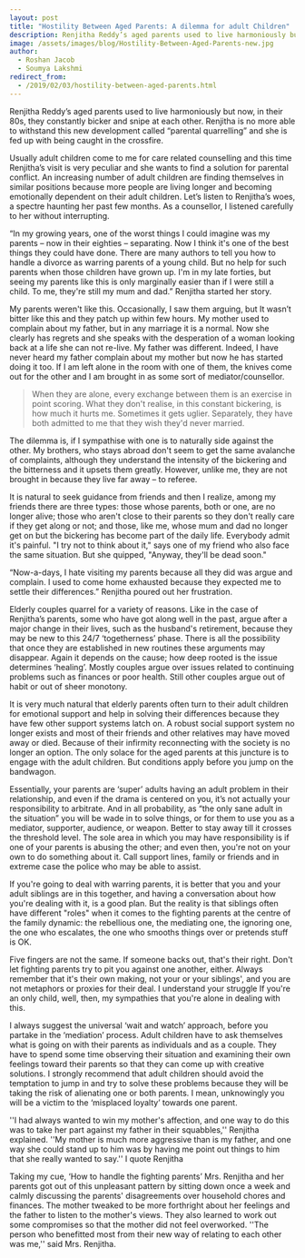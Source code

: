 ```yaml
---
layout: post
title: "Hostility Between Aged Parents: A dilemma for adult Children"
description: Renjitha Reddy’s aged parents used to live harmoniously but now, in their 80s, they constantly bicker and snipe at each other. Renjitha is no more able to withstand this new development called “parental quarrelling” and she is fed up with being caught in the crossfire.
image: /assets/images/blog/Hostility-Between-Aged-Parents-new.jpg
author:
  - Roshan Jacob
  - Soumya Lakshmi
redirect_from:
  - /2019/02/03/hostility-between-aged-parents.html
---
```


Renjitha Reddy’s aged parents used to live harmoniously but now, in their 80s, they constantly bicker and snipe at each other. Renjitha is no more able to withstand this new development called “parental quarrelling” and she is fed up with being caught in the crossfire.

Usually adult children come to me for care related counselling and this time Renjitha’s visit is very peculiar and she wants to find a solution for parental conflict. An increasing number of adult children are finding themselves in similar positions because more people are living longer and becoming emotionally dependent on their adult children. Let’s listen to Renjitha’s woes, a spectre haunting her past few months. As a counsellor, I listened carefully to her without interrupting.

“In my growing years, one of the worst things I could imagine was my parents – now in their eighties – separating. Now I think it's one of the best things they could have done. There are many authors to tell you how to handle a divorce as warring parents of a young child. But no help for such parents when those children have grown up. I'm in my late forties, but seeing my parents like this is only marginally easier than if I were still a child. To me, they're still my mum and dad.” Renjitha started her story.

My parents weren't like this. Occasionally, I saw them arguing, but It wasn’t bitter like this and they patch up within few hours. My mother used to complain about my father, but in any marriage it is a normal. Now she clearly has regrets and she speaks with the desperation of a woman looking back at a life she can not re-live. My father was different. Indeed, I have never heard my father complain about my mother but now he has started doing it too. If I am left alone in the room with one of them, the knives come out for the other and I am brought in as some sort of mediator/counsellor.

> When they are alone, every exchange between them is an exercise in point scoring. What they don't realise, in this constant bickering, is how much it hurts me. Sometimes it gets uglier. Separately, they have both admitted to me that they wish they'd never married.

The dilemma is, if I sympathise with one is to naturally side against the other. My brothers, who stays abroad don't seem to get the same avalanche of complaints, although they understand the intensity of the bickering and the bitterness and it upsets them greatly. However, unlike me, they are not brought in because they live far away – to referee.

It is natural to seek guidance from friends and then I realize, among my friends there are three types: those whose parents, both or one, are no longer alive; those who aren't close to their parents so they don't really care if they get along or not; and those, like me, whose mum and dad no longer get on but the bickering has become part of the daily life. Everybody admit it's painful. "I try not to think about it," says one of my friend who also face the same situation. But she quipped, "Anyway, they'll be dead soon."

“Now-a-days, I hate visiting my parents because all they did was argue and complain. I used to come home exhausted because they expected me to settle their differences.” Renjitha poured out her frustration.

Elderly couples quarrel for a variety of reasons. Like in the case of Renjitha’s parents, some who have got along well in the past, argue after a major change in their lives, such as the husband's retirement, because they may be new to this 24/7 ‘togetherness’ phase. There is all the possibility that once they are established in new routines these arguments may disappear. Again it depends on the cause; how deep rooted is the issue determines ‘healing’. Mostly couples argue over issues related to continuing problems such as finances or poor health. Still other couples argue out of habit or out of sheer monotony.

It is very much natural that elderly parents often turn to their adult children for emotional support and help in solving their differences because they have few other support systems latch on. A robust social support system no longer exists and most of their friends and other relatives may have moved away or died. Because of their infirmity reconnecting with the society is no longer an option. The only solace for the aged parents at this juncture is to engage with the adult children. But conditions apply before you jump on the bandwagon.

Essentially, your parents are ‘super’ adults having an adult problem in their relationship, and even if the drama is centered on you, it’s not actually your responsibility to arbitrate. And in all probability, as “the only sane adult in the situation” you will be wade in to solve things, or for them to use you as a mediator, supporter, audience, or weapon. Better to stay away till it crosses the threshold level.
The sole area in which you may have responsibility is if one of your parents is abusing the other; and even then, you're not on your own to do something about it. Call support lines, family or friends and in extreme case the police who may be able to assist.

If you're going to deal with warring parents, it is better that you and your adult siblings are in this together, and having a conversation about how you're dealing with it, is a good plan. But the reality is that siblings often have different "roles" when it comes to the fighting parents at the centre of the family dynamic: the rebellious one, the mediating one, the ignoring one, the one who escalates, the one who smooths things over or pretends stuff is OK.

Five fingers are not the same. If someone backs out, that's their right. Don't let fighting parents try to pit you against one another, either. Always remember that it's their own making, not your or your siblings', and you are not metaphors or proxies for their deal. I understand your struggle If you're an only child, well, then, my sympathies that you're alone in dealing with this.

I always suggest the universal ‘wait and watch’ approach, before you partake in the ‘mediation’ process. Adult children have to ask themselves what is going on with their parents as individuals and as a couple. They have to spend some time observing their situation and examining their own feelings toward their parents so that they can come up with creative solutions. I strongly recommend that adult children should avoid the temptation to jump in and try to solve these problems because they will be taking the risk of alienating one or both parents. I mean, unknowingly you will be a victim to the ‘misplaced loyalty’ towards one parent.

''I had always wanted to win my mother's affection, and one way to do this was to take her part against my father in their squabbles,'' Renjitha explained. ''My mother is much more aggressive than is my father, and one way she could stand up to him was by having me point out things to him that she really wanted to say.'' I quote Renjitha

Taking my cue, ‘How to handle the fighting parents’ Mrs. Renjitha and her parents got out of this unpleasant pattern by sitting down once a week and calmly discussing the parents' disagreements over household chores and finances. The mother tweaked to be more forthright about her feelings and the father to listen to the mother's views. They also learned to work out some compromises so that the mother did not feel overworked. ''The person who benefitted most from their new way of relating to each other was me,'' said Mrs. Renjitha.
